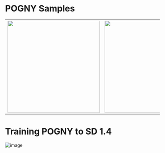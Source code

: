 # POGNY Samples
<table>
  <tr>
    <td><img src="https://github.com/user-attachments/assets/9ee23713-7967-492d-9b20-1452cd265a70" width="300"></td>
    <td><img src="https://github.com/user-attachments/assets/10f545af-bc0a-49ad-b678-7e2c605169b7" width="300"></td>
    <td><img src="https://github.com/user-attachments/assets/7eb46d3e-c15e-4450-8468-520f8b5f463d" width="300"></td>
  </tr>
</table>

# Training POGNY to SD 1.4
![image](https://github.com/user-attachments/assets/a31d9bed-7cbe-4b5f-b883-ef78e1ed81ac)
